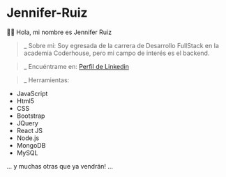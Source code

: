 # Jennifer-Ruiz
👋🏻 Hola, mi nombre es Jennifer Ruiz
>_ Sobre mi:
Soy egresada de la carrera de Desarrollo FullStack en la academia Coderhouse, pero mi campo de interés es el backend.

>_ Encuéntrame en:
<a href="https://www.linkedin.com/in/jennifer-alejandra-ruiz-torlacoff/">Perfil de Linkedin</a>

>_ Herramientas:
- JavaScript
- Html5
- CSS
- Bootstrap
- JQuery
- React JS
- Node.js
- MongoDB
- MySQL

... y muchas otras que ya vendrán! ...

